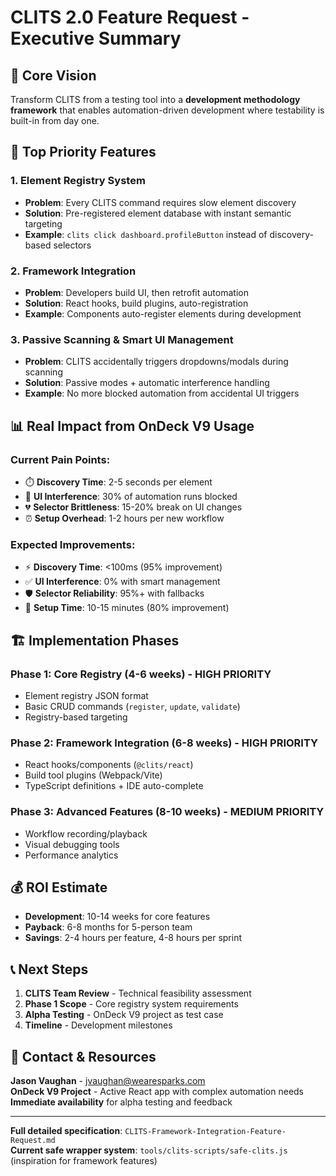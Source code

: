 # CLITS 2.0 Feature Request - Executive Summary

## 🎯 **Core Vision**
Transform CLITS from a testing tool into a **development methodology framework** that enables automation-driven development where testability is built-in from day one.

## 🚀 **Top Priority Features**

### **1. Element Registry System**
- **Problem**: Every CLITS command requires slow element discovery
- **Solution**: Pre-registered element database with instant semantic targeting
- **Example**: `clits click dashboard.profileButton` instead of discovery-based selectors

### **2. Framework Integration** 
- **Problem**: Developers build UI, then retrofit automation  
- **Solution**: React hooks, build plugins, auto-registration
- **Example**: Components auto-register elements during development

### **3. Passive Scanning & Smart UI Management**
- **Problem**: CLITS accidentally triggers dropdowns/modals during scanning
- **Solution**: Passive modes + automatic interference handling
- **Example**: No more blocked automation from accidental UI triggers

## 📊 **Real Impact from OnDeck V9 Usage**

### **Current Pain Points**:
- ⏱️ **Discovery Time**: 2-5 seconds per element
- 🚫 **UI Interference**: 30% of automation runs blocked 
- 💔 **Selector Brittleness**: 15-20% break on UI changes
- ⏰ **Setup Overhead**: 1-2 hours per new workflow

### **Expected Improvements**:
- ⚡ **Discovery Time**: <100ms (95% improvement)
- ✅ **UI Interference**: 0% with smart management
- 🛡️ **Selector Reliability**: 95%+ with fallbacks
- 🚀 **Setup Time**: 10-15 minutes (80% improvement)

## 🏗️ **Implementation Phases**

### **Phase 1: Core Registry (4-6 weeks) - HIGH PRIORITY**
- Element registry JSON format
- Basic CRUD commands (`register`, `update`, `validate`)
- Registry-based targeting

### **Phase 2: Framework Integration (6-8 weeks) - HIGH PRIORITY**
- React hooks/components (`@clits/react`)
- Build tool plugins (Webpack/Vite)
- TypeScript definitions + IDE auto-complete

### **Phase 3: Advanced Features (8-10 weeks) - MEDIUM PRIORITY**
- Workflow recording/playback
- Visual debugging tools
- Performance analytics

## 💰 **ROI Estimate**
- **Development**: 10-14 weeks for core features
- **Payback**: 6-8 months for 5-person team
- **Savings**: 2-4 hours per feature, 4-8 hours per sprint

## 📞 **Next Steps**
1. **CLITS Team Review** - Technical feasibility assessment
2. **Phase 1 Scope** - Core registry system requirements
3. **Alpha Testing** - OnDeck V9 project as test case
4. **Timeline** - Development milestones

## 🔗 **Contact & Resources**
**Jason Vaughan** - jvaughan@wearesparks.com  
**OnDeck V9 Project** - Active React app with complex automation needs  
**Immediate availability** for alpha testing and feedback

---

**Full detailed specification**: `CLITS-Framework-Integration-Feature-Request.md`  
**Current safe wrapper system**: `tools/clits-scripts/safe-clits.js` (inspiration for framework features) 
